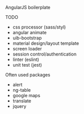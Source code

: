 AngularJS boilerplate

TODO
* css processor (sass/styl)
* angular animate
* uib-bootstrap
* material design/layout template
* screen loader
* session control/authentication
* linter (eslint)
* unit test (jest)

Often used packages
* alert
* ng-table
* google maps
* translate
* jquery
